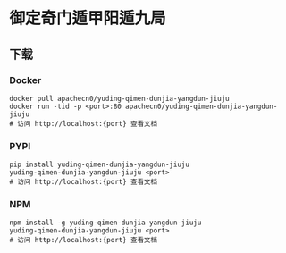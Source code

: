 # 御定奇门遁甲阳遁九局

## 下载

### Docker

```
docker pull apachecn0/yuding-qimen-dunjia-yangdun-jiuju
docker run -tid -p <port>:80 apachecn0/yuding-qimen-dunjia-yangdun-jiuju
# 访问 http://localhost:{port} 查看文档
```

### PYPI

```
pip install yuding-qimen-dunjia-yangdun-jiuju
yuding-qimen-dunjia-yangdun-jiuju <port>
# 访问 http://localhost:{port} 查看文档
```

### NPM

```
npm install -g yuding-qimen-dunjia-yangdun-jiuju
yuding-qimen-dunjia-yangdun-jiuju <port>
# 访问 http://localhost:{port} 查看文档
```